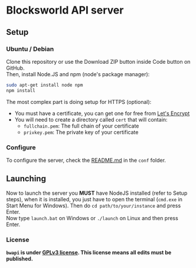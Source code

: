 # Blocksworld API server
## Setup
### Ubuntu / Debian

Clone this repository or use the Download ZIP button inside Code button on GitHub.  
Then, install Node.JS and npm (node's package manager):
```sh
sudo apt-get install node npm
npm install
```

The most complex part is doing setup for HTTPS (optional):
- You must have a certificate, you can get one for free from [Let's Encrypt](https://letsencrypt.org)
- You will need to create a directory called `cert` that will contain:
  - `fullchain.pem`: The full chain of your certificate
  - `privkey.pem`: The private key of your certificate

### Configure
To configure the server, check the [README.md](https://github.com/zenith391/bwapi/blob/master/conf/README.md) in the `conf` folder.

## Launching
Now to launch the server you **MUST** have NodeJS installed (refer to Setup steps), when it is installed, you just have to open the terminal (`cmd.exe` in Start Menu for Windows).
Then do `cd path/to/your/instance` and press Enter.  
Now type `launch.bat` on Windows or `./launch` on Linux and then press Enter.

### License

**`bwapi` is under [GPLv3 license](https://github.com/zenith391/bwapi/tree/master/LICENSE). This license means all edits must be published.**
